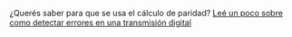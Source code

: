 ¿Querés saber para que se usa el cálculo de paridad? 
[Leé un poco sobre como detectar errores en una transmisión digital](https://es.wikipedia.org/wiki/Bit_de_paridad)
